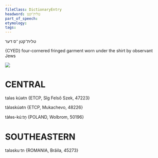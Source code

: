 ```yaml
---
fileClass: DictionaryEntry
headword: טלית־קטן
part_of_speech: 
etymology: 
tags: 
---
```

טלית־קטן
־ס
דער

{CYED}
four-cornered fringed garment worn under the shirt by observant Jews

![](https://ia802902.us.archive.org/9/items/Yiddish-Dialect-Maps/map%20-%20FoY3-26%20-%20tales-kotn.jpg)

CENTRAL
========

taləs kúətn {ETCP, Sîg Felső Szek, 47223}

tàləskúətn {ETCP, Mukachevo, 48226}

tàɫəs-kúːtn̩ {POLAND, Wolbrom, 50196}

SOUTHEASTERN
==============

taləskuˑtn {ROMANIA, Brăila, 45273}
